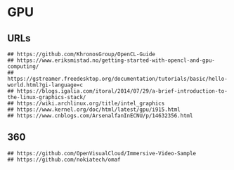 GPU
===

## URLs

    ## https://github.com/KhronosGroup/OpenCL-Guide
    ## https://www.eriksmistad.no/getting-started-with-opencl-and-gpu-computing/
    ## https://gstreamer.freedesktop.org/documentation/tutorials/basic/hello-world.html?gi-language=c
    ## https://blogs.igalia.com/itoral/2014/07/29/a-brief-introduction-to-the-linux-graphics-stack/
    ## https://wiki.archlinux.org/title/intel_graphics
    ## https://www.kernel.org/doc/html/latest/gpu/i915.html
    ## https://www.cnblogs.com/ArsenalfanInECNU/p/14632356.html

## 360

    ## https://github.com/OpenVisualCloud/Immersive-Video-Sample
    ## https://github.com/nokiatech/omaf
  
  
  
